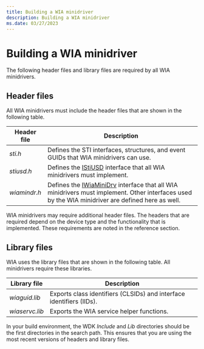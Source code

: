 ```yaml
---
title: Building a WIA minidriver
description: Building a WIA minidriver
ms.date: 03/27/2023
---
```


# Building a WIA minidriver

The following header files and library files are required by all WIA minidrivers.

## Header files

All WIA minidrivers must include the header files that are shown in the following table.

| Header file | Description |
|--|--|
| *sti.h* | Defines the STI interfaces, structures, and event GUIDs that WIA minidrivers can use. |
| *stiusd.h* | Defines the [IStiUSD](/windows-hardware/drivers/ddi/_image/index) interface that all WIA minidrivers must implement. |
| *wiamindr.h* | Defines the [IWiaMiniDrv](/windows-hardware/drivers/ddi/wiamindr_lh/nn-wiamindr_lh-iwiaminidrv) interface that all WIA minidrivers must implement. Other interfaces used by the WIA minidriver are defined here as well. |

WIA minidrivers may require additional header files. The headers that are required depend on the device type and the functionality that is implemented. These requirements are noted in the reference section.

## Library files

WIA uses the library files that are shown in the following table. All minidrivers require these libraries.

| Library file | Description |
|--|--|
| *wiaguid.lib* | Exports class identifiers (CLSIDs) and interface identifiers (IIDs). |
| *wiaservc.lib* | Exports the WIA service helper functions. |

In your build environment, the WDK *Include* and *Lib* directories should be the first directories in the search path. This ensures that you are using the most recent versions of headers and library files.
